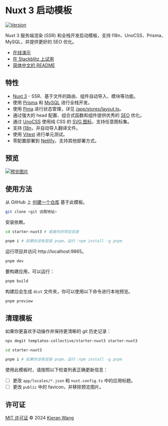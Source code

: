 # Nuxt 3 启动模板

[![Version](https://img.shields.io/github/v/release/templates-collective/starter-nuxt3?style=flat&label=%20&color=%230d0d0d)](https://github.com/templates-collective/starter-nuxt3/releases)

Nuxt 3 服务端渲染 (SSR) 和全栈开发启动模板，支持 I18n、UnoCSS、Prisma、MySQL，并提供更好的 SEO 优化。

- [在线演示](https://starter-nuxt3.netlify.app/)
- [在 Stackblitz 上试用](https://stackblitz.com/github/templates-collective/starter-nuxt3)
- [简体中文的 README](./README.zh-CN.md)

## 特性

- [Nuxt 3](https://nuxt.com/) - SSR、基于文件的路由、组件自动导入、模块等功能。
- 使用 [Prisma](https://www.prisma.io/) 和 [MySQL](https://www.mysql.com/) 进行全栈开发。
- 使用 [Pinia](https://github.com/vuejs/pinia) 进行状态管理，详见 [/app/stores/layout.ts](./app/stores/layout.ts)。
- 通过强大的 head 配置、组合式函数和组件提供优秀的 [SEO](https://nuxt.com/docs/getting-started/seo-meta) 优化。
- 通过 [UnoCSS](https://github.com/unocss/unocss) 使用纯 CSS 的 [SVG 图标](https://github.com/antfu/unocss/tree/main/packages/preset-icons)，支持任意图标集。
- 支持 [I18n](./locales)，并自动导入翻译文件。
- 使用 [Vitest](https://github.com/vitest-dev/vitest) 进行单元测试。
- 零配置部署到 [Netlify](https://app.netlify.com/)，支持其他部署方式。

## 预览

[![预览图片](https://github.com/templates-collective/.github/blob/main/preview/starter-nuxt3.png)](https://starter-nuxt3.netlify.app/)

## 使用方法

从 GitHub 上 [创建一个仓库](https://github.com/templates-collective/starter-nuxt3/generate) 基于此模板。

```bash
git clone <git 远程地址>
```

安装依赖。

```bash
cd starter-nuxt3 # 或者你的项目目录

pnpm i # 如果你没有安装 pnpm，运行：npm install -g pnpm
```

运行项目并访问 http://localhost:9865。

```bash
pnpm dev
```

要构建应用，可以运行：

```bash
pnpm build
```

构建后会生成 `dist` 文件夹，你可以使用以下命令进行本地预览。

```bash
pnpm preview
```

## 清理模板

如果你更喜欢手动操作并保持更清晰的 git 历史记录：

```bash
npx degit templates-collective/starter-nuxt3 starter-nuxt3

cd starter-nuxt3

pnpm i # 如果你没有安装 pnpm，运行：npm install -g pnpm
```

使用此模板时，请按照以下检查列表正确更新信息：

- [ ] 更改 `app/locales/*.json` 和 `nuxt.config.ts` 中的应用标题。
- [ ] 更改 `public` 中的 favicon，并移除预览图片。

## 许可证

[MIT 许可证](./LICENSE) © 2024 [Kieran Wang](https://github.com/kieranwv/)
